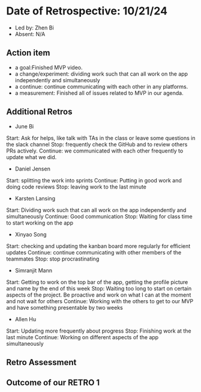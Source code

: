 # Date of Retrospective: 10/21/24

* Led by: Zhen Bi
* Absent: N/A

## Action item

* a goal:Finished MVP video.
* a change/experiment: dividing work such that can all work on the app independently and simultaneously
* a continue: continue communicating with each other in any platforms.
* a measurement: Finished all of issues related to MVP in our agenda.

## Additional Retros

* June Bi
  
Start: Ask for helps, like talk with TAs in the class or leave some questions in the slack channel
Stop: frequently check the GitHub and to review others PRs actively.
Continue: we communicated with each other frequently to update what we did.

* Daniel Jensen
  
Start: splitting the work into sprints
Continue: Putting in good work and doing code reviews
Stop: leaving work to the last minute

* Karsten Lansing
  
Start: Dividing work such that can all work on the app independently and simultaneously
Continue: Good communication
Stop: Waiting for class time to start working on the app

* Xinyao Song

Start: checking and updating the kanban board more regularly for efficient updates
Continue: continue communicating with other members of the teammates
Stop: stop procrastinating


* Simranjit Mann

Start: Getting to work on the top bar of the app, getting the profile picture and name by the end of this week
Stop: Waiting too long to start on certain aspects of the project. Be proactive and work on what I can at the moment and not wait for others
Continue: Working with the others to get to our MVP and have something presentable by two weeks

* Allen Hu

Start: Updating more frequently about progress
Stop: Finishing work at the last minute
Continue: Working on different aspects of the app simultaneously

## Retro Assessment


## Outcome of our RETRO 1
